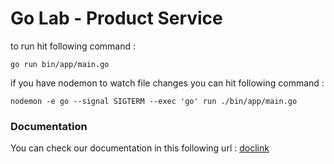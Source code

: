 # Go Lab - Product Service

to run hit following command :
```
go run bin/app/main.go
```

if you have nodemon to watch file changes you can hit following command :
```
nodemon -e go --signal SIGTERM --exec 'go' run ./bin/app/main.go
```

### Documentation

You can check our documentation in this following url : [doclink](https://documenter.getpostman.com/view/3464011/2sA3Qs8WoS)

